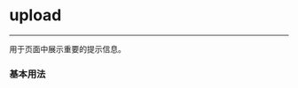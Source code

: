 <style>
.dome-alert .w-alert:not(:first-child){
  margin-top: 10px;
}
</style>
<script>
 export default {
    methods: {
      hello() {
        alert('Hello World!');
      }
    }
  }
</script>
# upload
----
用于页面中展示重要的提示信息。

### 基本用法
<div class="dome-alert demo-block">
    <!-- <xUpload></xUpload> -->
</div>
